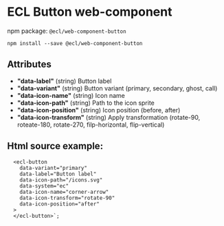 # ECL Button web-component

npm package: `@ecl/web-component-button`

```shell
npm install --save @ecl/web-component-button
```

## Attributes

- **"data-label"** (string) Button label
- **"data-variant"** (string) Button variant (primary, secondary, ghost, call)
- **"data-icon-name"** (string) Icon name
- **"data-icon-path"** (string) Path to the icon sprite
- **"data-icon-position"** (string) Icon position (before, after)
- **"data-icon-transform"** (string) Apply transformation (rotate-90, roteate-180, rotate-270, filp-horizontal, flip-vertical)

## Html source example:

<!-- prettier-ignore -->
```twig
  <ecl-button
    data-variant="primary"
    data-label="Button label"
    data-icon-path="/icons.svg"
    data-system="ec"
    data-icon-name="corner-arrow"
    data-icon-transform="rotate-90"
    data-icon-position="after"
  >
  </ecl-button>`;
```
